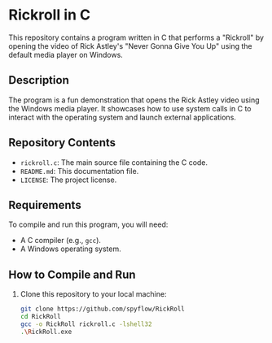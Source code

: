 # Rickroll in C

This repository contains a program written in C that performs a "Rickroll" by opening the video of Rick Astley's "Never Gonna Give You Up" using the default media player on Windows.

## Description

The program is a fun demonstration that opens the Rick Astley video using the Windows media player. It showcases how to use system calls in C to interact with the operating system and launch external applications.

## Repository Contents

- `rickroll.c`: The main source file containing the C code.
- `README.md`: This documentation file.
- `LICENSE`: The project license.

## Requirements

To compile and run this program, you will need:

- A C compiler (e.g., `gcc`).
- A Windows operating system.

## How to Compile and Run

1. Clone this repository to your local machine:

   ```sh
   git clone https://github.com/spyflow/RickRoll
   cd RickRoll
   gcc -o RickRoll rickroll.c -lshell32
   .\RickRoll.exe
   

